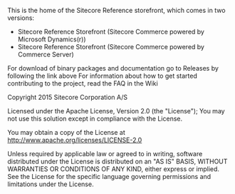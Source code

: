 This is the home of the Sitecore Reference storefront, which comes in two versions:
- Sitecore Reference Storefront (Sitecore Commerce powered by Microsoft Dynamics(r))
- Sitecore Reference Storefront (Sitecore Commerce powered by Commerce Server)

For download of binary packages and documentation go to Releases by following the link above
For information about how to get started contributing to the project, read the FAQ in the Wiki 

Copyright 2015 Sitecore Corporation A/S

Licensed under the Apache License, Version 2.0 (the "License");
You may not use this solution except in compliance with the License.

You may obtain a copy of the License at http://www.apache.org/licenses/LICENSE-2.0

Unless required by applicable law or agreed to in writing, software distributed under the License is distributed on an "AS IS" BASIS, WITHOUT WARRANTIES OR CONDITIONS OF ANY KIND, either express or implied.
See the License for the specific language governing permissions and limitations under the License.

